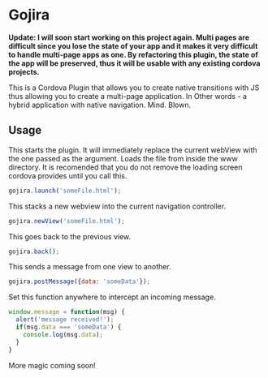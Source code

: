 Gojira
======

**Update: I will soon start working on this project again. Multi pages are difficult since you lose the state of your app and it makes it very difficult to handle multi-page apps as one. By refactoring this plugin, the state of the app will be preserved, thus it will be usable with any existing cordova projects.**

This is a Cordova Plugin that allows you to create native transitions with JS thus allowing you to create a multi-page application. In Other words - a hybrid application with native navigation. Mind. Blown.

Usage
-----

This starts the plugin. It will immediately replace the current webView with the one passed as the argument. Loads the file from inside the www directory. It is recomended that you do not remove the loading screen cordova provides until you call this.
```javascript
gojira.launch('someFile.html');
```

This stacks a new webview into the current navigation controller.
```javascript
gojira.newView('someFile.html');
```

This goes back to the previous view.
```javascript
gojira.back();
```

This sends a message from one view to another.
```javascript
gojira.postMessage({data: 'someData'});
```

Set this function anywhere to intercept an incoming message.
```javascript
window.message = function(msg) {
  alert('message received!');
  if(msg.data === 'someData') {
    console.log(msg.data);
  }
}
```

More magic coming soon!
